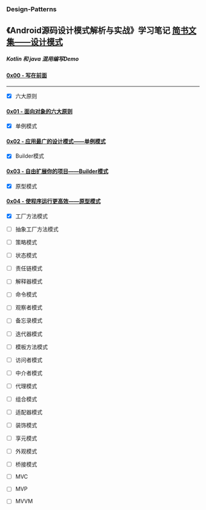 ### Design-Patterns

《Android源码设计模式解析与实战》学习笔记
[简书文集——设计模式](https://www.jianshu.com/nb/24193180)
----------
##### Kotlin 和 java 混用编写Demo
#### [0x00 - 写在前面](https://www.jianshu.com/p/24e4d7132b96)
----------
- [x] 六大原则 
#### [0x01 - 面向对象的六大原则](https://www.jianshu.com/p/c6a34983914d)

- [x] 单例模式
#### [0x02 - 应用最广的设计模式——单例模式](https://www.jianshu.com/p/ddecf317a8e9)
                
- [x] Builder模式
#### [0x03 - 自由扩展你的项目——Builder模式](https://www.jianshu.com/p/2f038328349f)
                
- [x] 原型模式
#### [0x04 - 使程序运行更高效——原型模式](https://www.jianshu.com/p/aac08125fb9b)

- [x] 工厂方法模式

- [ ] 抽象工厂方法模式

- [ ] 策略模式

- [ ] 状态模式

- [ ] 责任链模式

- [ ] 解释器模式

- [ ] 命令模式

- [ ] 观察者模式

- [ ] 备忘录模式

- [ ] 迭代器模式

- [ ] 模板方法模式

- [ ] 访问者模式

- [ ] 中介者模式

- [ ] 代理模式

- [ ] 组合模式

- [ ] 适配器模式

- [ ] 装饰模式

- [ ] 享元模式

- [ ] 外观模式

- [ ] 桥接模式

- [ ] MVC

- [ ] MVP

- [ ] MVVM
